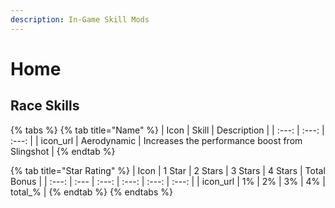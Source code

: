 ```yaml
---
description: In-Game Skill Mods
---
```


# Home

## Race Skills

{% tabs %}
{% tab title="Name" %}
| Icon | Skill | Description |
| :---: | :---: | :---: |
| icon\_url | Aerodynamic | Increases the performance boost from Slingshot |
{% endtab %}

{% tab title="Star Rating" %}
| Icon | 1 Star | 2 Stars | 3 Stars | 4 Stars | Total Bonus |
| :---: | :--- | :---: | :---: | :---: | :---: |
| icon\_url | 1% | 2% | 3% | 4% | total\_% |
{% endtab %}
{% endtabs %}



